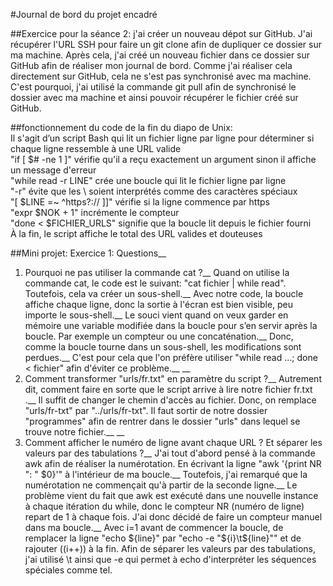 #Journal de bord du projet encadré

##Exercice pour la séance 2: j'ai créer un nouveau dépot sur GitHub. J'ai récupérer l'URL SSH pour faire un git clone afin de dupliquer ce dossier sur ma machine. Après cela, j'ai créé un nouveau fichier dans ce dossier sur GitHub afin de réaliser mon journal de bord. Comme j'ai réaliser cela directement sur GitHub, cela ne s'est pas synchronisé avec ma machine. C'est pourquoi, j'ai utilisé la commande git pull afin de synchronisé le dossier avec ma machine et ainsi pouvoir récupérer le fichier créé sur GitHub.

##fonctionnement du code de la fin du diapo de Unix:  
Il s'agit d’un script Bash qui lit un fichier ligne par ligne pour déterminer si chaque ligne ressemble à une URL valide  
"if [ $# -ne 1 ]" vérifie qu'il a reçu exactement un argument sinon il affiche un message d'erreur  
"while read -r LINE" crée une boucle qui lit le fichier ligne par ligne  
"-r" évite que les \ soient interprétés comme des caractères spéciaux  
"[ $LINE =~ ^https?:// ]]" vérifie si la ligne commence par https  
"expr $NOK + 1" incrémente le compteur  
"done < $FICHIER_URLS" signifie que la boucle lit depuis le fichier fourni  
À la fin, le script affiche le total des URL valides et douteuses

##Mini projet: Exercice 1: Questions__
1) Pourquoi ne pas utiliser la commande cat ?__
Quand on utilise la commande cat, le code est le suivant: "cat fichier | while read". Toutefois, cela va créer un sous-shell.__
Avec notre code, la boucle affiche chaque ligne, donc la sortie à l'écran est bien visible, peu importe le sous-shell.__
Le souci vient quand on veux garder en mémoire une variable modifiée dans la boucle pour s’en servir après la boucle. Par exemple un compteur ou une concaténation.__
Donc, comme la boucle tourne dans un sous-shell, les modifications sont perdues.__
C'est pour cela que l'on préfère utiliser "while read ...; done < fichier" afin d'éviter ce problème.__
__
2) Comment transformer "urls/fr.txt" en paramètre du script ?__
Autrement dit, comment faire en sorte que le script arrive à lire notre fichier fr.txt .__
Il suffit de changer le chemin d'accès au fichier. Donc, on remplace "urls/fr-txt" par "../urls/fr-txt".
Il faut sortir de notre dossier "programmes" afin de rentrer dans le dossier "urls" dans lequel se trouve notre fichier.__
__
3) Comment afficher le numéro de ligne avant chaque URL ? Et séparer les valeurs par des tabulations ?__
J'ai tout d'abord pensé à la commande awk afin de réaliser la numérotation. En écrivant la ligne "awk '{print NR ": " $0}'" à l'intérieur de ma boucle.__
Toutefois, j'ai remarqué que la numérotation ne commençait qu'à partir de la seconde ligne.__
Le problème vient du fait que awk est exécuté dans une nouvelle instance à chaque itération du while, donc le compteur NR (numéro de ligne) repart de 1 à chaque fois.
J'ai donc décidé de faire un compteur manuel dans ma boucle.__
Avec i=1 avant de commencer la boucle, de remplacer la ligne "echo ${line}" par "echo -e "${i}\t${line}"" et de rajouter ((i++)) à la fin.
Afin de séparer les valeurs par des tabulations, j'ai utilisé \t ainsi que -e qui permet à echo d'interpréter les séquences spéciales comme tel.

